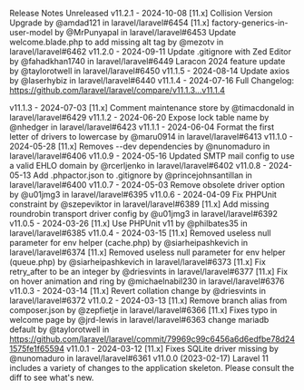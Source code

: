 Release Notes
Unreleased
v11.2.1 - 2024-10-08
[11.x] Collision Version Upgrade by @amdad121 in laravel/laravel#6454
[11.x] factory-generics-in-user-model by @MrPunyapal in laravel/laravel#6453
Update welcome.blade.php to add missing alt tag by @mezotv in laravel/laravel#6462
v11.2.0 - 2024-09-11
Update .gitignore with Zed Editor by @fahadkhan1740 in laravel/laravel#6449
Laracon 2024 feature update by @taylorotwell in laravel/laravel#6450
v11.1.5 - 2024-08-14
Update axios by @laserhybiz in laravel/laravel#6440
v11.1.4 - 2024-07-16
Full Changelog: https://github.com/laravel/laravel/compare/v11.1.3...v11.1.4

v11.1.3 - 2024-07-03
[11.x] Comment maintenance store by @timacdonald in laravel/laravel#6429
v11.1.2 - 2024-06-20
Expose lock table name by @nhedger in laravel/laravel#6423
v11.1.1 - 2024-06-04
Format the first letter of drivers to lowercase by @maru0914 in laravel/laravel#6413
v11.1.0 - 2024-05-28
[11.x] Removes --dev dependencies by @nunomaduro in laravel/laravel#6406
v11.0.9 - 2024-05-16
Updated SMTP mail config to use a valid EHLO domain by @rcerljenko in laravel/laravel#6402
v11.0.8 - 2024-05-13
Add .phpactor.json to .gitignore by @princejohnsantillan in laravel/laravel#6400
v11.0.7 - 2024-05-03
Remove obsolete driver option by @u01jmg3 in laravel/laravel#6395
v11.0.6 - 2024-04-09
Fix PHPUnit constraint by @szepeviktor in laravel/laravel#6389
[11.x] Add missing roundrobin transport driver config by @u01jmg3 in laravel/laravel#6392
v11.0.5 - 2024-03-26
[11.x] Use PHPUnit v11 by @philbates35 in laravel/laravel#6385
v11.0.4 - 2024-03-15
[11.x] Removed useless null parameter for env helper (cache.php) by @siarheipashkevich in laravel/laravel#6374
[11.x] Removed useless null parameter for env helper (queue.php) by @siarheipashkevich in laravel/laravel#6373
[11.x] Fix retry_after to be an integer by @driesvints in laravel/laravel#6377
[11.x] Fix on hover animation and ring by @michaelnabil230 in laravel/laravel#6376
v11.0.3 - 2024-03-14
[11.x] Revert collation change by @driesvints in laravel/laravel#6372
v11.0.2 - 2024-03-13
[11.x] Remove branch alias from composer.json by @zepfietje in laravel/laravel#6366
[11.x] Fixes typo in welcome page by @jrd-lewis in laravel/laravel#6363
change mariadb default by @taylorotwell in https://github.com/laravel/laravel/commit/79969c99c6456a6d6edfbe78d241575fe1f65594
v11.0.1 - 2024-03-12
[11.x] Fixes SQLite driver missing by @nunomaduro in laravel/laravel#6361
v11.0.0 (2023-02-17)
Laravel 11 includes a variety of changes to the application skeleton. Please consult the diff to see what's new.
